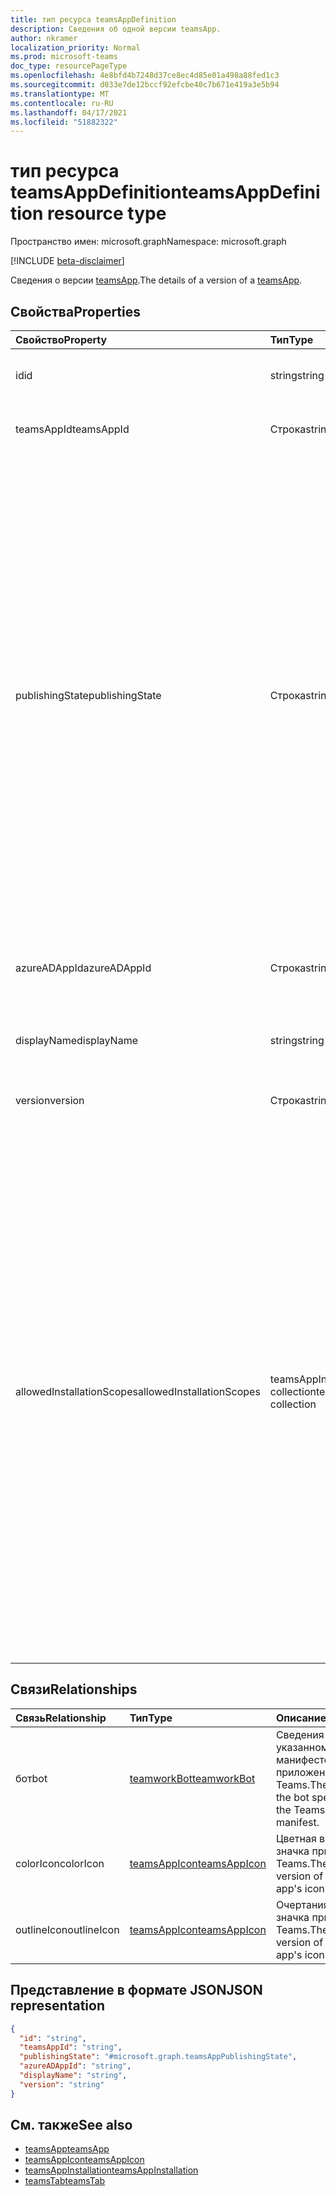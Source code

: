 ```yaml
---
title: тип ресурса teamsAppDefinition
description: Сведения об одной версии teamsApp.
author: nkramer
localization_priority: Normal
ms.prod: microsoft-teams
doc_type: resourcePageType
ms.openlocfilehash: 4e8bfd4b7248d37ce8ec4d85e01a498a88fed1c3
ms.sourcegitcommit: d033e7de12bccf92efcbe40c7b671e419a3e5b94
ms.translationtype: MT
ms.contentlocale: ru-RU
ms.lasthandoff: 04/17/2021
ms.locfileid: "51882322"
---
```

# <a name="teamsappdefinition-resource-type"></a><span data-ttu-id="d1f45-103">тип ресурса teamsAppDefinition</span><span class="sxs-lookup"><span data-stu-id="d1f45-103">teamsAppDefinition resource type</span></span>

<span data-ttu-id="d1f45-104">Пространство имен: microsoft.graph</span><span class="sxs-lookup"><span data-stu-id="d1f45-104">Namespace: microsoft.graph</span></span>

[!INCLUDE [beta-disclaimer](../../includes/beta-disclaimer.md)]

<span data-ttu-id="d1f45-105">Сведения о версии [teamsApp](teamsapp.md).</span><span class="sxs-lookup"><span data-stu-id="d1f45-105">The details of a version of a [teamsApp](teamsapp.md).</span></span>

## <a name="properties"></a><span data-ttu-id="d1f45-106">Свойства</span><span class="sxs-lookup"><span data-stu-id="d1f45-106">Properties</span></span>

| <span data-ttu-id="d1f45-107">Свойство</span><span class="sxs-lookup"><span data-stu-id="d1f45-107">Property</span></span>            | <span data-ttu-id="d1f45-108">Тип</span><span class="sxs-lookup"><span data-stu-id="d1f45-108">Type</span></span>     | <span data-ttu-id="d1f45-109">Описание</span><span class="sxs-lookup"><span data-stu-id="d1f45-109">Description</span></span>                                            |
|:------------------- |:-------- |:------------------------------------------------------ |
| <span data-ttu-id="d1f45-110">id</span><span class="sxs-lookup"><span data-stu-id="d1f45-110">id</span></span>                  | <span data-ttu-id="d1f45-111">string</span><span class="sxs-lookup"><span data-stu-id="d1f45-111">string</span></span>   | <span data-ttu-id="d1f45-112">Уникальный ID (а не ID приложения Teams).</span><span class="sxs-lookup"><span data-stu-id="d1f45-112">A unique ID (not the Teams app ID).</span></span>                     |
| <span data-ttu-id="d1f45-113">teamsAppId</span><span class="sxs-lookup"><span data-stu-id="d1f45-113">teamsAppId</span></span>          | <span data-ttu-id="d1f45-114">Строка</span><span class="sxs-lookup"><span data-stu-id="d1f45-114">string</span></span>   | <span data-ttu-id="d1f45-115">ID из манифеста приложения Teams.</span><span class="sxs-lookup"><span data-stu-id="d1f45-115">The ID from the Teams app manifest.</span></span>                    |
| <span data-ttu-id="d1f45-116">publishingState</span><span class="sxs-lookup"><span data-stu-id="d1f45-116">publishingState</span></span>     | <span data-ttu-id="d1f45-117">Строка</span><span class="sxs-lookup"><span data-stu-id="d1f45-117">string</span></span>   | <span data-ttu-id="d1f45-118">Опубликованный статус определенной версии приложения Teams.</span><span class="sxs-lookup"><span data-stu-id="d1f45-118">The published status of a specific version of a Teams app.</span></span> <span data-ttu-id="d1f45-119">Возможные значения:</span><span class="sxs-lookup"><span data-stu-id="d1f45-119">Possible values are:</span></span></br><span data-ttu-id="d1f45-120">`submitted` — конкретная версия приложения Teams была представлена и находится на рассмотрении.</span><span class="sxs-lookup"><span data-stu-id="d1f45-120">`submitted` — The specific version of the Teams app has been submitted and is under review.</span></span> </br><span data-ttu-id="d1f45-121">`published`  — Запрос на публикацию конкретной версии приложения Teams был утвержден администратором и приложение опубликовано.</span><span class="sxs-lookup"><span data-stu-id="d1f45-121">`published`  — The request to publish the specific version of the Teams app has been approved by the admin and the app is published.</span></span> </br> <span data-ttu-id="d1f45-122">`rejected` — Запрос на публикацию конкретной версии приложения Teams был отклонен администратором.</span><span class="sxs-lookup"><span data-stu-id="d1f45-122">`rejected` — The request to publish the specific version of the Teams app was rejected by the admin.</span></span> |
| <span data-ttu-id="d1f45-123">azureADAppId</span><span class="sxs-lookup"><span data-stu-id="d1f45-123">azureADAppId</span></span>        | <span data-ttu-id="d1f45-124">Строка</span><span class="sxs-lookup"><span data-stu-id="d1f45-124">string</span></span>   | <span data-ttu-id="d1f45-125">В WebApplicationInfo.Id из манифеста приложения Teams.</span><span class="sxs-lookup"><span data-stu-id="d1f45-125">The WebApplicationInfo.Id from the Teams app manifest.</span></span> |
| <span data-ttu-id="d1f45-126">displayName</span><span class="sxs-lookup"><span data-stu-id="d1f45-126">displayName</span></span>         | <span data-ttu-id="d1f45-127">string</span><span class="sxs-lookup"><span data-stu-id="d1f45-127">string</span></span>   | <span data-ttu-id="d1f45-128">Имя приложения, предоставленного разработчиком приложения.</span><span class="sxs-lookup"><span data-stu-id="d1f45-128">The name of the app provided by the app developer.</span></span>     |
| <span data-ttu-id="d1f45-129">version</span><span class="sxs-lookup"><span data-stu-id="d1f45-129">version</span></span>             | <span data-ttu-id="d1f45-130">Строка</span><span class="sxs-lookup"><span data-stu-id="d1f45-130">string</span></span>   | <span data-ttu-id="d1f45-131">Номер версии приложения.</span><span class="sxs-lookup"><span data-stu-id="d1f45-131">The version number of the application.</span></span>                 |
| <span data-ttu-id="d1f45-132">allowedInstallationScopes</span><span class="sxs-lookup"><span data-stu-id="d1f45-132">allowedInstallationScopes</span></span> | <span data-ttu-id="d1f45-133">teamsAppInstallationScope collection</span><span class="sxs-lookup"><span data-stu-id="d1f45-133">teamsAppInstallationScope collection</span></span> | <span data-ttu-id="d1f45-134">Коллекция областей, в которых можно установить приложение Teams.</span><span class="sxs-lookup"><span data-stu-id="d1f45-134">A collection of scopes where the Teams app can be installed.</span></span> <span data-ttu-id="d1f45-135">Возможные значения:</span><span class="sxs-lookup"><span data-stu-id="d1f45-135">Possible values are:</span></span></br><span data-ttu-id="d1f45-136">`team` — указывает, что приложение Teams может быть установлено в команде и уполномочено получать доступ к данным этой группы.</span><span class="sxs-lookup"><span data-stu-id="d1f45-136">`team` — Indicates that the Teams app can be installed within a team and is authorized to access that team's data.</span></span> </br><span data-ttu-id="d1f45-137">`groupChat`  — указывает, что приложение Teams может быть установлено в групповом чате и уполномочено получать доступ к данным группового чата.</span><span class="sxs-lookup"><span data-stu-id="d1f45-137">`groupChat`  — Indicates that the Teams app can be installed within a group chat and is authorized to access that group chat's data.</span></span> </br> <span data-ttu-id="d1f45-138">`personal` — указывает, что приложение Teams может быть установлено в личном поле пользователя и уполномочено получать доступ к данным этого пользователя.</span><span class="sxs-lookup"><span data-stu-id="d1f45-138">`personal` — Indicates that the Teams app can be installed in the personal scope of a user and is authorized to access that user's data.</span></span> | 

## <a name="relationships"></a><span data-ttu-id="d1f45-139">Связи</span><span class="sxs-lookup"><span data-stu-id="d1f45-139">Relationships</span></span>

| <span data-ttu-id="d1f45-140">Связь</span><span class="sxs-lookup"><span data-stu-id="d1f45-140">Relationship</span></span>   | <span data-ttu-id="d1f45-141">Тип</span><span class="sxs-lookup"><span data-stu-id="d1f45-141">Type</span></span>                           | <span data-ttu-id="d1f45-142">Описание</span><span class="sxs-lookup"><span data-stu-id="d1f45-142">Description</span></span>                                                 |
|:-------------- |:------------------------------ |:----------------------------------------------------------- |
| <span data-ttu-id="d1f45-143">бот</span><span class="sxs-lookup"><span data-stu-id="d1f45-143">bot</span></span>            |[<span data-ttu-id="d1f45-144">teamworkBot</span><span class="sxs-lookup"><span data-stu-id="d1f45-144">teamworkBot</span></span>](teamworkbot.md)   | <span data-ttu-id="d1f45-145">Сведения о боте, указанном в манифесте приложения Teams.</span><span class="sxs-lookup"><span data-stu-id="d1f45-145">The details of the bot specified in the Teams app manifest.</span></span> |
| <span data-ttu-id="d1f45-146">colorIcon</span><span class="sxs-lookup"><span data-stu-id="d1f45-146">colorIcon</span></span>      |[<span data-ttu-id="d1f45-147">teamsAppIcon</span><span class="sxs-lookup"><span data-stu-id="d1f45-147">teamsAppIcon</span></span>](teamsappicon.md) | <span data-ttu-id="d1f45-148">Цветная версия значка приложения Teams.</span><span class="sxs-lookup"><span data-stu-id="d1f45-148">The color version of the Teams app's icon.</span></span>                   |
| <span data-ttu-id="d1f45-149">outlineIcon</span><span class="sxs-lookup"><span data-stu-id="d1f45-149">outlineIcon</span></span>    |[<span data-ttu-id="d1f45-150">teamsAppIcon</span><span class="sxs-lookup"><span data-stu-id="d1f45-150">teamsAppIcon</span></span>](teamsappicon.md) | <span data-ttu-id="d1f45-151">Очертания версии значка приложения Teams.</span><span class="sxs-lookup"><span data-stu-id="d1f45-151">The outline version of the Teams app's icon.</span></span>                 |

## <a name="json-representation"></a><span data-ttu-id="d1f45-152">Представление в формате JSON</span><span class="sxs-lookup"><span data-stu-id="d1f45-152">JSON representation</span></span>

<!-- {
  "blockType": "resource",
  "@odata.type": "microsoft.graph.teamsAppDefinition",
  "baseType": "microsoft.graph.entity"
}-->

```json
{
  "id": "string",
  "teamsAppId": "string",
  "publishingState": "#microsoft.graph.teamsAppPublishingState",
  "azureADAppId": "string",
  "displayName": "string",
  "version": "string"
}
```

## <a name="see-also"></a><span data-ttu-id="d1f45-153">См. также</span><span class="sxs-lookup"><span data-stu-id="d1f45-153">See also</span></span>

- [<span data-ttu-id="d1f45-154">teamsApp</span><span class="sxs-lookup"><span data-stu-id="d1f45-154">teamsApp</span></span>](teamsapp.md)
- [<span data-ttu-id="d1f45-155">teamsAppIcon</span><span class="sxs-lookup"><span data-stu-id="d1f45-155">teamsAppIcon</span></span>](teamsappicon.md)
- [<span data-ttu-id="d1f45-156">teamsAppInstallation</span><span class="sxs-lookup"><span data-stu-id="d1f45-156">teamsAppInstallation</span></span>](teamsappinstallation.md)
- [<span data-ttu-id="d1f45-157">teamsTab</span><span class="sxs-lookup"><span data-stu-id="d1f45-157">teamsTab</span></span>](../resources/teamstab.md)

<!-- uuid: 8fcb5dbc-d5aa-4681-8e31-b001d5168d79
2015-10-25 14:57:30 UTC -->
<!--
{
  "type": "#page.annotation",
  "description": "teamsApp resource",
  "keywords": "",
  "section": "documentation",
  "tocPath": "",
  "suppressions": []
}
-->


